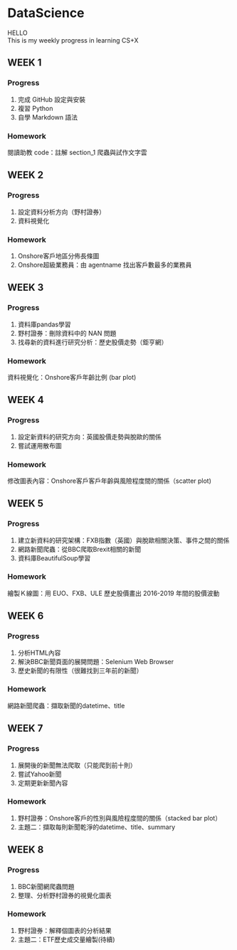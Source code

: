 # DataScience
HELLO
</br> This is my weekly progress in learning CS+X
        
      
## WEEK 1
### Progress
1. 完成 GitHub 設定與安裝
2. 複習 Python
3. 自學 Markdown 語法
       
### Homework
閱讀助教 code：註解 section_1 爬蟲與試作文字雲

 
## WEEK 2
### Progress
1. 設定資料分析方向（野村證券）
2. 資料視覺化

### Homework
1. Onshore客戶地區分佈長條圖
2. Onshore超級業務員：由 agentname 找出客戶數最多的業務員


## WEEK 3
### Progress
1. 資料庫pandas學習
2. 野村證券：刪除資料中的 NAN 問題
3. 找尋新的資料進行研究分析：歷史股價走勢（鉅亨網）

### Homework
資料視覺化：Onshore客戶年齡比例 (bar plot)


## WEEK 4
### Progress
1. 設定新資料的研究方向：英國股價走勢與脫歐的關係
2. 嘗試運用散布圖

### Homework
修改圖表內容：Onshore客戶客戶年齡與風險程度間的關係（scatter plot)


## WEEK 5
### Progress
1. 建立新資料的研究架構：FXB指數（英國）與脫歐相關決策、事件之間的關係
2. 網路新聞爬蟲：從BBC爬取Brexit相關的新聞
3. 資料庫BeautifulSoup學習

### Homework
繪製Ｋ線圖：用 EUO、FXB、ULE 歷史股價畫出 2016-2019 年間的股價波動


## WEEK 6
### Progress
1. 分析HTML內容
2. 解決BBC新聞頁面的展開問題：Selenium Web Browser
3. 歷史新聞的有限性（很難找到三年前的新聞）

### Homework
網路新聞爬蟲：擷取新聞的datetime、title


## WEEK 7
### Progress
1. 展開後的新聞無法爬取（只能爬到前十則）
2. 嘗試Yahoo新聞
3. 定期更新新聞內容

### Homework
1. 野村證券：Onshore客戶的性別與風險程度間的關係（stacked bar plot）
2. 主題二：擷取每則新聞乾淨的datetime、title、summary


## WEEK 8
### Progress
1. BBC新聞網爬蟲問題
2. 整理、分析野村證券的視覺化圖表

### Homework
1. 野村證券：解釋個圖表的分析結果
2. 主題二：ETF歷史成交量繪製(待續)


